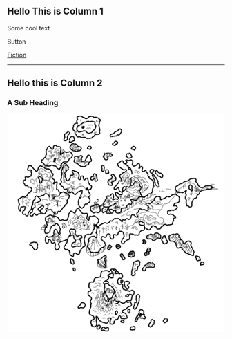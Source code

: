 ## Hello This is Column 1

Some cool text

Button

[Fiction](/fiction.html)

---

## Hello this is Column 2

### A Sub Heading

![image|700](/content/media/archmap.png)
